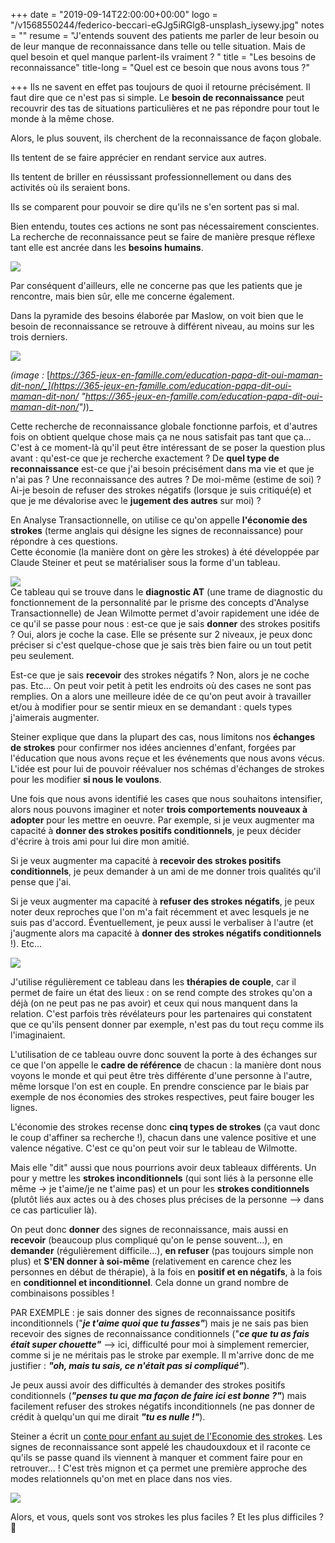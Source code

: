 +++
date = "2019-09-14T22:00:00+00:00"
logo = "/v1568550244/federico-beccari-eGJg5iRGlg8-unsplash_iysewy.jpg"
notes = ""
resume = "J'entends souvent des patients me parler de leur besoin ou de leur manque de reconnaissance dans telle ou telle situation. Mais de quel besoin et quel manque parlent-ils vraiment ? "
title = "Les besoins de reconnaissance"
title-long = "Quel est ce besoin que nous avons tous ?"

+++
Ils ne savent en effet pas toujours de quoi il retourne précisément. Il faut dire que ce n'est pas si simple. Le **besoin de reconnaissance** peut recouvrir des tas de situations particulières et ne pas répondre pour tout le monde à la même chose.

Alors, le plus souvent, ils cherchent de la reconnaissance de façon globale.

Ils tentent de se faire apprécier en rendant service aux autres.

Ils tentent de briller en réussissant professionnellement ou dans des activités où ils seraient bons.

Ils se comparent pour pouvoir se dire qu'ils ne s'en sortent pas si mal.

Bien entendu, toutes ces actions ne sont pas nécessairement conscientes. La recherche de reconnaissance peut se faire de manière presque réflexe tant elle est ancrée dans les **besoins humains**.

![](https://res.cloudinary.com/catherinetardella/v1568540103/reco3_gnhwsq.jpg)

Par conséquent d'ailleurs, elle ne concerne pas que les patients que je rencontre, mais bien sûr, elle me concerne également.

Dans la pyramide des besoins élaborée par Maslow, on voit bien que le besoin de reconnaissance se retrouve à différent niveau, au moins sur les trois derniers.

![](https://res.cloudinary.com/catherinetardella/v1568540767/besoins_z5ktm5.jpg)

_(image :_ [_https://365-jeux-en-famille.com/education-papa-dit-oui-maman-dit-non/_](https://365-jeux-en-famille.com/education-papa-dit-oui-maman-dit-non/ "https://365-jeux-en-famille.com/education-papa-dit-oui-maman-dit-non/")_)_

Cette recherche de reconnaissance globale fonctionne parfois, et d'autres fois on obtient quelque chose mais ça ne nous satisfait pas tant que ça... C'est à ce moment-là qu'il peut être intéressant de se poser la question plus avant : qu'est-ce que je recherche exactement ? De **quel type de reconnaissance** est-ce que j'ai besoin précisément dans ma vie et que je n'ai pas ? Une reconnaissance des autres ? De moi-même (estime de soi) ? Ai-je besoin de refuser des strokes négatifs (lorsque je suis critiqué(e) et que je me dévalorise avec le **jugement des autres** sur moi) ?

En Analyse Transactionnelle, on utilise ce qu'on appelle **l'économie des strokes** (terme anglais qui désigne les signes de reconnaissance) pour répondre à ces questions.  
Cette économie (la manière dont on gère les strokes) à été développée par Claude Steiner et peut se matérialiser sous la forme d'un tableau.

![](https://res.cloudinary.com/catherinetardella/v1568548958/tableau_vuk8zt.jpg)  
Ce tableau qui se trouve dans le **diagnostic AT** (une trame de diagnostic du fonctionnement de la personnalité par le prisme des concepts d'Analyse Transactionnelle) de Jean Wilmotte permet d'avoir rapidement une idée de ce qu'il se passe pour nous : est-ce que je sais **donner** des strokes positifs ? Oui, alors je coche la case. Elle se présente sur 2 niveaux, je peux donc préciser si c'est quelque-chose que je sais très bien faire ou un tout petit peu seulement.

Est-ce que je sais **recevoir** des strokes négatifs ? Non, alors je ne coche pas. Etc... On peut voir petit à petit les endroits où des cases ne sont pas remplies. On a alors une meilleure idée de ce qu'on peut avoir à travailler et/ou à modifier pour se sentir mieux en se demandant : quels types j'aimerais augmenter.

Steiner explique que dans la plupart des cas, nous limitons nos **échanges de strokes** pour confirmer nos idées anciennes d'enfant, forgées par l'éducation que nous avons reçue et les événements que nous avons vécus. L'idée est pour lui de pouvoir réévaluer nos schémas d'échanges de strokes pour les modifier **si nous le voulons**.

Une fois que nous avons identifié les cases que nous souhaitons intensifier, alors nous pouvons imaginer et noter **trois comportements nouveaux à adopter** pour les mettre en oeuvre. Par exemple, si je veux augmenter ma capacité à **donner des strokes positifs conditionnels**, je peux décider d'écrire à trois ami pour lui dire mon amitié.

Si je veux augmenter ma capacité à **recevoir des strokes positifs conditionnels**, je peux demander à un ami de me donner trois qualités qu'il pense que j'ai.

Si je veux augmenter ma capacité à **refuser des strokes négatifs**, je peux noter deux reproches que l'on m'a fait récemment et avec lesquels je ne suis pas d'accord. Éventuellement, je peux aussi le verbaliser à l'autre (et j'augmente alors ma capacité à **donner des strokes négatifs conditionnels** !). Etc...

![](https://res.cloudinary.com/catherinetardella/v1568546219/couple_x5of8g.jpg)

J'utilise régulièrement ce tableau dans les **thérapies de couple**, car il permet de faire un état des lieux : on se rend compte des strokes qu'on a déjà (on ne peut pas ne pas avoir) et ceux qui nous manquent dans la relation. C'est parfois très révélateurs pour les partenaires qui constatent que ce qu'ils pensent donner par exemple, n'est pas du tout reçu comme ils l'imaginaient.

L'utilisation de ce tableau ouvre donc souvent la porte à des échanges sur ce que l'on appelle le **cadre de référence** de chacun : la manière dont nous voyons le monde et qui peut être très différente d'une personne à l'autre, même lorsque l'on est en couple. En prendre conscience par le biais par exemple de nos économies des strokes respectives, peut faire bouger les lignes.

L'économie des strokes recense donc **cinq types de strokes** (ça vaut donc le coup d'affiner sa recherche !), chacun dans une valence positive et une valence négative. C'est ce qu'on peut voir sur le tableau de Wilmotte.

Mais elle "dit" aussi que nous pourrions avoir deux tableaux différents. Un pour y mettre les **strokes inconditionnels** (qui sont liés à la personne elle même -> je t'aime/je ne t'aime pas) et un pour les **strokes conditionnels** (plutôt liés aux actes ou à des choses plus précises de la personne --> dans ce cas particulier là).

On peut donc **donner** des signes de reconnaissance, mais aussi en **recevoir** (beaucoup plus compliqué qu'on le pense souvent...), en **demander** (régulièrement difficile...), **en refuser** (pas toujours simple non plus) et **S'EN donner à soi-même** (relativement en carence chez les personnes en début de thérapie), à la fois en **positif et en négatifs**, à la fois en **conditionnel et inconditionnel**. Cela donne un grand nombre de combinaisons possibles !

PAR EXEMPLE : je sais donner des signes de reconnaissance positifs inconditionnels ("**_je t'aime quoi que tu fasses"_**) mais je ne sais pas bien recevoir des signes de reconnaissance conditionnels ("**_ce que tu as fais était super chouette"_** --> ici, difficulté pour moi à simplement remercier, comme si je ne méritais pas le stroke par exemple. Il m'arrive donc de me justifier : **_"oh, mais tu sais, ce n'était pas si compliqué"_**).

Je peux aussi avoir des difficultés à demander des strokes positifs conditionnels (**_"penses tu que ma façon de faire ici est bonne ?"_**) mais facilement refuser des strokes négatifs inconditionnels (ne pas donner de crédit à quelqu'un qui me dirait **_"tu es nulle !"_**).

Steiner a écrit un [conte pour enfant au sujet de l'Economie des strokes](https://www.decitre.fr/livres/le-conte-chaud-et-doux-des-chaudoudoux-9782729610005.html). Les signes de reconnaissance sont appelé les chaudouxdoux et il raconte ce qu'ils se passe quand ils viennent à manquer et comment faire pour en retrouver... ! C'est très mignon et ça permet une première approche des modes relationnels qu'on met en place dans nos vies.

![](https://res.cloudinary.com/catherinetardella/v1568541271/steiner_reco_bdjtod.jpg)

Alors, et vous, quels sont vos strokes les plus faciles ? Et les plus difficiles ? 🙂